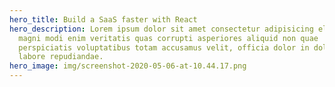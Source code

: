 ```yaml
---
hero_title: Build a SaaS faster with React
hero_description: Lorem ipsum dolor sit amet consectetur adipisicing elit. Omnis
  magni modi enim veritatis quas corrupti asperiores aliquid non quae
  perspiciatis voluptatibus totam accusamus velit, officia dolor in doloremque,
  labore repudiandae.
hero_image: img/screenshot-2020-05-06-at-10.44.17.png
---
```

